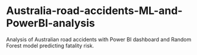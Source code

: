 # Australia-road-accidents-ML-and-PowerBI-analysis
Analysis of Australian road accidents with Power BI dashboard and Random Forest model predicting fatality risk.
